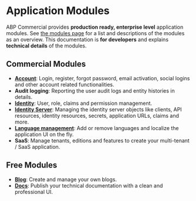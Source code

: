 # Application Modules

ABP Commercial provides **production ready, enterprise level** application modules. See [the modules page](https://commercial.abp.io/modules) for a list and descriptions of the modules as an overview. This documentation is **for developers** and explains **technical details** of the modules.

## Commercial Modules

* **[Account](account.md)**: Login, register, forgot password, email activation, social logins and other account related functionalities.
* **Audit logging**: Reporting the user audit logs and entity histories in details.
* **[Identity](identity.md)**: User, role, claims and permission management.
* **[Identity Server](identity-server.md)**: Managing the identity server objects like clients, API resources, identity resources, secrets, application URLs, claims and more.
* **[Language management](language-management.md)**: Add or remove languages and localize the application UI on the fly.
* **SaaS**: Manage tenants, editions and features to create your multi-tenant / SaaS application.

## Free Modules

* **[Blog](https://docs.abp.io/en/abp/latest/Modules/Blogging)**: Create and manage your own blogs.
* **[Docs](https://docs.abp.io/en/abp/latest/Modules/Docs)**: Publish your technical documentation with a clean and professional UI.